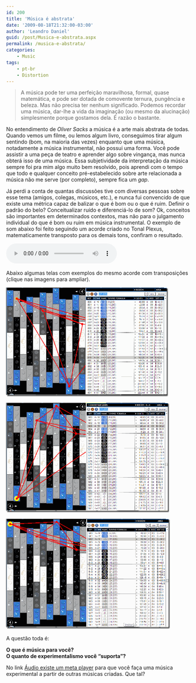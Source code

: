 ```yaml
---
id: 200
title: 'Música é abstrata'
date: '2009-08-18T21:32:00-03:00'
author: 'Leandro Daniel'
guid: /post/Musica-e-abstrata.aspx
permalink: /musica-e-abstrata/
categories:
    - Music
tags:
    - pt-br
    - Distortion
---
```


> A música pode ter uma perfeição maravilhosa, formal, quase matemática, e pode ser dotada de comovente ternura, pungência e beleza. Mas não precisa ter nenhum significado. Podemos recordar uma música, dar-lhe a vida da imaginação (ou mesmo da alucinação) simplesmente porque gostamos dela. É razão o bastante.

No entendimento de *Oliver Sacks* a música é a arte mais abstrata de todas. Quando vemos um filme, ou lemos algum livro, conseguimos tirar algum sentindo (bom, na maioria das vezes) enquanto que uma música, notadamente a música instrumental, não possui uma forma. Você pode assistir a uma peça de teatro e aprender algo sobre vingança, mas nunca obterá isso de uma música. Essa subjetividade da interpretação da música sempre foi pra mim algo muito bem resolvido, pois aprendi com o tempo que todo e qualquer conceito pré-estabelecido sobre arte relacionada a música não me serve (por completo), sempre fica um *gap*.

Já perdi a conta de quantas discussões tive com diversas pessoas sobre esse tema (amigos, colegas, músicos, etc.), e nunca fui convencido de que existe uma métrica capaz de balizar o que é bom ou o que é ruim. Definir o padrão do belo? Conceitualizar ruído e diferenciá-lo de som? Ok, conceitos são importantes em determinados contextos, mas não para o julgamento individual do que é bom ou ruim em música instrumental. O exemplo de som abaixo foi feito seguindo um acorde criado no Tonal Plexus, matematicamente transposto para os demais tons, confiram o resultado.

<audio controls src="/assets/audio/TonalPlexus_Exp03.mp3">
  Your browser does not support the audio tag.
</audio>

Abaixo algumas telas com exemplos do mesmo acorde com transposições (clique nas imagens para ampliar).

[![Acorde01](/assets/pics/Acorde01_thumb.gif "Acorde01")](/assets/pics/Acorde01.gif)

[![Acorde02](/assets/pics/Acorde02_thumb.gif "Acorde02")](/assets/pics/Acorde02.gif)

[![Acorde03](/assets/pics/Acorde03_thumb.gif "Acorde03")](/assets/pics/Acorde03.gif)

A questão toda é:

**O que é música para você?**   
**O quanto de experimentalismo você “suporta”?**

No link [Áudio existe um meta player](http://www.leandrodaniel.com/page/audio) para que você faça uma música experimental a partir de outras músicas criadas. Que tal?
